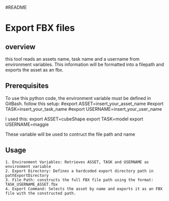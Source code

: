 #README
# Export FBX files
## overview
this tool reads an assets name, task name  and a username from environment variables. This information will be formatted into a filepath and exports the asset as an fbx.

## Prerequisites
To use this python code, the environment variable must be defined in GitBash.
follow this setup:
    #export ASSET=insert_your_asset_name
    #export TASK=insert_your_task_name
    #export USERNAME=insert_your_user_name
    
I used this:
    export ASSET=cubeShape
    export TASK=model
    export USERNAME=maggie

These variable will be used to contruct the file path and name

## Usage
```
1. Environment Variables: Retrieves ASSET, TASK and USERNAME as environment variable
2. Export Directory: Defines a hardcoded export directory path in pathExportDirectory
3. File Path: constructs the full FBX file path using the format: TASK_USERNAME_ASSET.fbx
4. Export Command: Selects the asset by name and exports it as an FBX file with the constructed path.

```